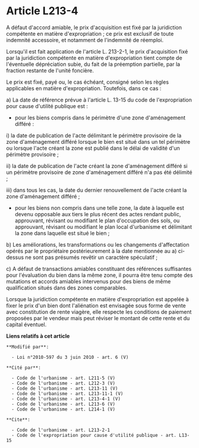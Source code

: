 # Article L213-4

A défaut d'accord amiable, le prix d'acquisition est fixé par la juridiction compétente en matière d'expropriation ; ce prix
est exclusif de toute indemnité accessoire, et notamment de l'indemnité de réemploi. 

Lorsqu'il est fait application de l'article L. 213-2-1, le prix d'acquisition fixé par la juridiction compétente en matière
d'expropriation tient compte de l'éventuelle dépréciation subie, du fait de la préemption partielle, par la fraction restante
de l'unité foncière. 

Le prix est fixé, payé ou, le cas échéant, consigné selon les règles applicables en matière d'expropriation. Toutefois, dans
ce cas : 

a) La date de référence prévue à l'article L. 13-15 du code de l'expropriation pour cause d'utilité publique est :

- pour les biens compris dans le périmètre d'une zone d'aménagement différé : 

i) la date de publication de l'acte délimitant le périmètre provisoire de la zone d'aménagement différé lorsque le bien est
situé dans un tel périmètre ou lorsque l'acte créant la zone est publié dans le délai de validité d'un périmètre
provisoire ; 

ii) la date de publication de l'acte créant la zone d'aménagement différé si un périmètre provisoire de zone d'aménagement
différé n'a pas été délimité ; 

iii) dans tous les cas, la date du dernier renouvellement de l'acte créant la zone d'aménagement différé ;

- pour les biens non compris dans une telle zone, la date à laquelle est devenu opposable aux tiers le plus récent des actes
rendant public, approuvant, révisant ou modifiant le plan d'occupation des sols, ou approuvant, révisant ou modifiant le plan
local d'urbanisme et délimitant la zone dans laquelle est situé le bien ; 

b) Les améliorations, les transformations ou les changements d'affectation opérés par le propriétaire postérieurement à la
date mentionnée au a) ci-dessus ne sont pas présumés revêtir un caractère spéculatif ; 

c) A défaut de transactions amiables constituant des références suffisantes pour l'évaluation du bien dans la même zone, il
pourra être tenu compte des mutations et accords amiables intervenus pour des biens de même qualification situés dans des
zones comparables. 

Lorsque la juridiction compétente en matière d'expropriation est appelée à fixer le prix d'un bien dont l'aliénation est
envisagée sous forme de vente avec constitution de rente viagère, elle respecte les conditions de paiement proposées par le
vendeur mais peut réviser le montant de cette rente et du capital éventuel.

**Liens relatifs à cet article**

	**Modifié par**:

	  - Loi n°2010-597 du 3 juin 2010 - art. 6 (V)

	**Cité par**:

	  - Code de l'urbanisme - art. L211-5 (V)
	  - Code de l'urbanisme - art. L212-3 (V)
	  - Code de l'urbanisme - art. L213-11 (V)
	  - Code de l'urbanisme - art. L213-11-1 (V)
	  - Code de l'urbanisme - art. L213-4-1 (V)
	  - Code de l'urbanisme - art. L213-6 (V)
	  - Code de l'urbanisme - art. L214-1 (V)

	**Cite**:

	  - Code de l'urbanisme - art. L213-2-1
	  - Code de l'expropriation pour cause d'utilité publique - art. L13-15
